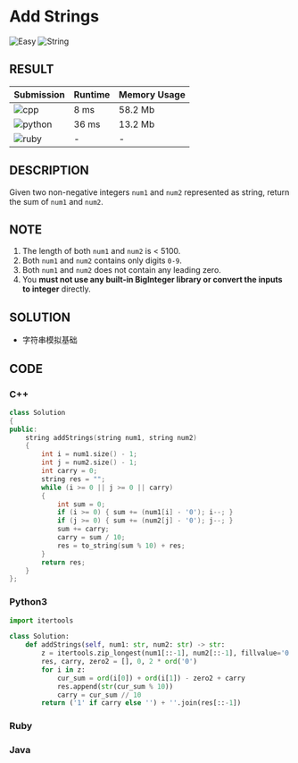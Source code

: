 # Add Strings

![Easy](https://img.shields.io/badge/-Easy-5cb85c.svg) ![String](https://img.shields.io/badge/字符串-String-007ec6.svg)

## RESULT

| Submission                                                        | Runtime | Memory Usage |
| ----------------------------------------------------------------- | ------- | ------------ |
| ![cpp](https://img.shields.io/badge/leetcode415-cpp-f34b7d.svg)   | 8 ms    | 58.2 Mb      |
| ![python](https://img.shields.io/badge/leetcode415-py-3572A5.svg) | 36 ms   | 13.2 Mb      |
| ![ruby](https://img.shields.io/badge/leetcode415-rb-701516.svg)   | -       | -            |

## DESCRIPTION

Given two non-negative integers `num1` and `num2` represented as string, return the sum of `num1` and `num2`.

## NOTE

1. The length of both `num1` and `num2` is < 5100.
2. Both `num1` and `num2` contains only digits `0-9`.
3. Both `num1` and `num2` does not contain any leading zero.
4. You **must not use any built-in BigInteger library or convert the inputs to integer** directly.

## SOLUTION

* 字符串模拟基础

## CODE

### C++

```cpp
class Solution
{
public:
    string addStrings(string num1, string num2)
    {
        int i = num1.size() - 1;
        int j = num2.size() - 1;
        int carry = 0;
        string res = "";
        while (i >= 0 || j >= 0 || carry)
        {
            int sum = 0;
            if (i >= 0) { sum += (num1[i] - '0'); i--; }
            if (j >= 0) { sum += (num2[j] - '0'); j--; }
            sum += carry;
            carry = sum / 10;
            res = to_string(sum % 10) + res;
        }
        return res;
    }
};
```

### Python3

```python
import itertools

class Solution:
    def addStrings(self, num1: str, num2: str) -> str:
        z = itertools.zip_longest(num1[::-1], num2[::-1], fillvalue='0')
        res, carry, zero2 = [], 0, 2 * ord('0')
        for i in z:
            cur_sum = ord(i[0]) + ord(i[1]) - zero2 + carry
            res.append(str(cur_sum % 10))
            carry = cur_sum // 10
        return ('1' if carry else '') + ''.join(res[::-1])
```

### Ruby

### Java
